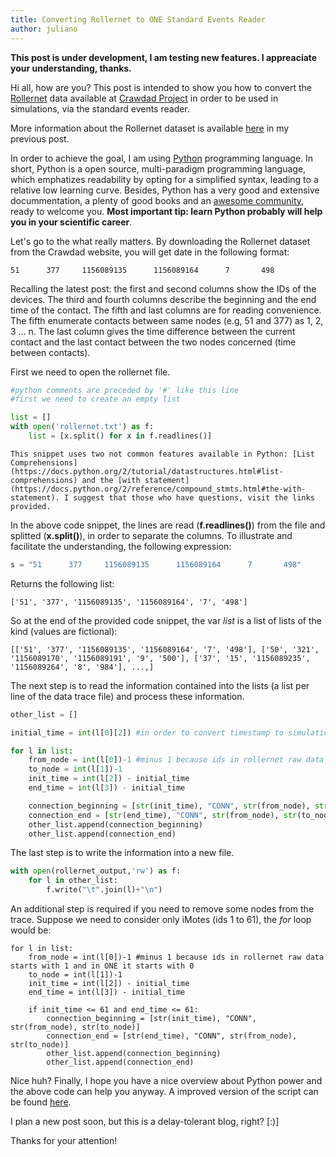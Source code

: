 ```yaml
---
title: Converting Rollernet to ONE Standard Events Reader
author: juliano
---
```


**This post is under development, I am testing new features. I appreaciate your understanding, thanks.**

Hi all, how are you?
This post is intended to show you how to convert the [Rollernet](http://www-rp.lip6.fr/rollernet/en/index.html) data available at [Crawdad Project](http://crawdad.org/) in order to be used in simulations, via the standard events reader.

More information about the Rollernet dataset is available [here](../notes-on-traces-2-rollernet/) in my previous post.

In order to achieve the goal, I am using [Python](https://www.python.org/) programming language. In short, Python is a open source, multi-paradigm programming language, which emphatizes readability by opting for a simplified syntax, leading to a relative low learning curve. Besides, Python has a very good and extensive docummentation, a plenty of good books and an [awesome community](https://www.python.org/community/), ready to welcome you. **Most important tip: learn Python probably will help you in your scientific career**.

Let's go to the what really matters. By downloading the Rollernet dataset from the Crawdad website, you will get date in the following format:

    51      377     1156089135      1156089164      7       498

Recalling the latest post: the first and second columns show the IDs of the devices. The third and fourth columns describe the beginning and the end time of the contact. The fifth and last columns are for reading convenience. The fifth enumerate contacts between same nodes (e.g, 51 and 377) as 1, 2, 3 ... n. The last column gives the time difference between the current contact and the last contact between the two nodes concerned (time between contacts).

First we need to open the rollernet file.

```python
#python comments are preceded by '#' like this line
#first we need to create an empty list

list = []
with open('rollernet.txt') as f:
    list = [x.split() for x in f.readlines()]
```
    This snippet uses two not common features available in Python: [List Comprehensions](https://docs.python.org/2/tutorial/datastructures.html#list-comprehensions) and the [with statement](https://docs.python.org/2/reference/compound_stmts.html#the-with-statement). I suggest that those who have questions, visit the links provided.

In the above code snippet, the lines are read (**f.readlines()**) from the file and splitted (**x.split()**), in order to separate the columns.
To illustrate and facilitate the understanding, the following expression:

```python
s = "51      377     1156089135      1156089164      7       498"
```

Returns the following list:

    ['51', '377', '1156089135', '1156089164', '7', '498']

So at the end of the provided code snippet, the var *list* is a list of lists of the kind (values are fictional):

    [['51', '377', '1156089135', '1156089164', '7', '498'], ['50', '321', '1156089170', '1156089191', '9', '500'], ['37', '15', '1156089235', '1156089264', '8', '984'], ...,]

The next step is to read the information contained into the lists (a list per line of the data trace file) and process these information.

```python
other_list = []

initial_time = int(l[0][2]) #in order to convert timestamp to simulation time

for l in list:
    from_node = int(l[0])-1 #minus 1 because ids in rollernet raw data starts with 1 and in ONE it starts with 0
    to_node = int(l[1])-1
    init_time = int(l[2]) - initial_time
    end_time = int(l[3]) - initial_time

    connection_beginning = [str(init_time), "CONN", str(from_node), str(to_node)]
    connection_end = [str(end_time), "CONN", str(from_node), str(to_node)]
    other_list.append(connection_beginning)
    other_list.append(connection_end)
```

The last step is to write the information into a new file.

```python
with open(rollernet_output,'rw') as f:
    for l in other_list:
        f.write("\t".join(l)+"\n")
```

An additional step is required if you need to remove some nodes from the trace. Suppose we need to consider only iMotes (ids 1 to 61), the *for* loop would be:

```
for l in list:
    from_node = int(l[0])-1 #minus 1 because ids in rollernet raw data starts with 1 and in ONE it starts with 0
    to_node = int(l[1])-1
    init_time = int(l[2]) - initial_time
    end_time = int(l[3]) - initial_time

    if init_time <= 61 and end_time <= 61:
        connection_beginning = [str(init_time), "CONN", str(from_node), str(to_node)]
        connection_end = [str(end_time), "CONN", str(from_node), str(to_node)]
        other_list.append(connection_beginning)
        other_list.append(connection_end)
```
Nice huh?
Finally, I hope you have a nice overview about Python power and the above code can help you anyway.
A improved version of the script can be found [here](http://github.com).

I plan a new post soon, but this is a delay-tolerant blog, right? [:)]

Thanks for your attention!
